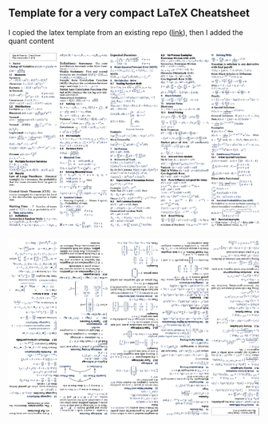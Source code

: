 ## Template for a very compact LaTeX Cheatsheet

I copied the latex template from an existing repo ([link](https://github.com/kenfehling/latex-cheatsheet)), then I added the quant content


![page 1](https://raw.githubusercontent.com/mauhcs/quant-finance/main/latex-cheatsheet/img/cheatsheet.png)

![page 2](https://raw.githubusercontent.com/mauhcs/quant-finance/main/latex-cheatsheet/img/cheatsheet2.png)
